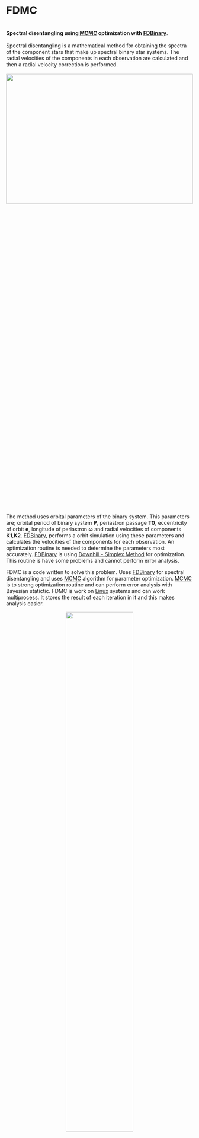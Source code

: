 
# FDMC
\
**Spectral disentangling using [MCMC](https://aip.scitation.org/doi/pdf/10.1063/1.1699114) optimization with [FDBinary](http://sail.zpf.fer.hr/fdbinary/)**.
\
\
Spectral disentangling is a mathematical method for obtaining the spectra of the component stars that make up spectral binary star systems. The radial velocities of the components in each observation are calculated and then a radial velocity correction is performed.
\
\
<img src="https://user-images.githubusercontent.com/100410767/210554256-66f9dab0-1066-47c7-8cb1-da97ae0c4e50.jpg" width=100% height=30%>
\
\
The method uses orbital parameters of the binary system. This parameters are; orbital period of binary system **P**, periastron passage **T0**, eccentricity of orbit **e**, longitude of periastron **ω** and radial velocities of components **K1**,**K2**. [FDBinary](http://sail.zpf.fer.hr/fdbinary/), performs a orbit simulation using these parameters and calculates the velocities of the components for each observation. An optimization routine is needed to determine the parameters most accurately. [FDBinary](http://sail.zpf.fer.hr/fdbinary/) is using [Downhill - Simplex Method](https://people.duke.edu/~hpgavin/cee201/Nelder+Mead-ComputerJournal-1965.pdf) for optimization. This routine is have some problems and cannot perform error analysis.

FDMC is a code written to solve this problem. Uses [FDBinary](http://sail.zpf.fer.hr/fdbinary/) for spectral disentangling and uses [MCMC](https://aip.scitation.org/doi/pdf/10.1063/1.1699114) algorithm for parameter optimization. [MCMC](https://aip.scitation.org/doi/pdf/10.1063/1.1699114) is to strong optimization routine and can perform error analysis with Bayesian statictic. FDMC is work on [Linux](https://www.linux.org/) systems and can work multiprocess. It stores the result of each iteration in it and this makes analysis easier.

<p align="center">
    <img src="https://user-images.githubusercontent.com/100410767/210587255-b7721411-e4f2-4877-956d-32870c5c3c53.gif" width=60% height=60%>
</p>

FDMC using [corner plot](https://www.researchgate.net/publication/303872046_cornerpy_Scatterplot_matrices_in_Python/fulltext/5a2cd23ba6fdccfbbf8746e5/cornerpy-Scatterplot-matrices-in-Python.pdf) for error analysis. In this way, the distribution of parameters in optimization space can also be seen. Additionally FDMC includes other different analyses within.

<p align="center">
    <img src="https://user-images.githubusercontent.com/100410767/211144344-7a6da86a-bb46-4785-a280-7e99ff8910d2.jpg" width=50% height=30%>
</p>

For more details about *"spectral disentangling"* and *"FDMC"* , you can visit this [Link](https://tez.yok.gov.tr/UlusalTezMerkezi/TezGoster?key=RsTBl6RWK25OBMIKtIgYYfD8JcyyaT6TuRGpUGHqr4h-s1UXQCjI-5aUytqxUzIi).
